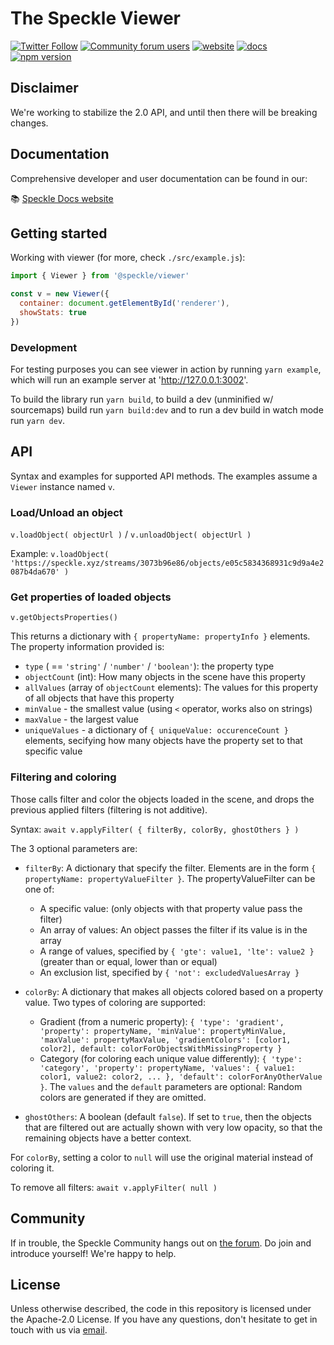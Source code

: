# The Speckle Viewer

[![Twitter Follow](https://img.shields.io/twitter/follow/SpeckleSystems?style=social)](https://twitter.com/SpeckleSystems) [![Community forum users](https://img.shields.io/discourse/users?server=https%3A%2F%2Fspeckle.community&style=flat-square&logo=discourse&logoColor=white)](https://speckle.community) [![website](https://img.shields.io/badge/https://-speckle.systems-royalblue?style=flat-square)](https://speckle.systems) [![docs](https://img.shields.io/badge/docs-speckle.guide-orange?style=flat-square&logo=read-the-docs&logoColor=white)](https://speckle.guide/dev/) [![npm version](https://badge.fury.io/js/%40speckle%2Fviewer.svg)](https://badge.fury.io/js/%40speckle%2Fviewer)

## Disclaimer

We're working to stabilize the 2.0 API, and until then there will be breaking changes.

## Documentation

Comprehensive developer and user documentation can be found in our:

📚 [Speckle Docs website](https://speckle.guide/dev/)

## Getting started

Working with viewer (for more, check `./src/example.js`):

```js
import { Viewer } from '@speckle/viewer'

const v = new Viewer({
  container: document.getElementById('renderer'),
  showStats: true
})
```

### Development

For testing purposes you can see viewer in action by running `yarn example`, which will run an example server at 'http://127.0.0.1:3002'.

To build the library run `yarn build`, to build a dev (unminified w/ sourcemaps) build run `yarn build:dev` and to run a dev build in watch mode run `yarn dev`.

## API

Syntax and examples for supported API methods. The examples assume a `Viewer` instance named `v`.

### Load/Unload an object

`v.loadObject( objectUrl )` / `v.unloadObject( objectUrl )`

Example: `v.loadObject( 'https://speckle.xyz/streams/3073b96e86/objects/e05c5834368931c9d9a4e2087b4da670' )`

### Get properties of loaded objects

`v.getObjectsProperties()`

This returns a dictionary with `{ propertyName: propertyInfo }` elements. The property information provided is:

- `type` ( == `'string'` / `'number'` / `'boolean'`): the property type
- `objectCount` (int): How many objects in the scene have this property
- `allValues` (array of `objectCount` elements): The values for this property of all objects that have this property
- `minValue` - the smallest value (using `<` operator, works also on strings)
- `maxValue` - the largest value
- `uniqueValues` - a dictionary of `{ uniqueValue: occurenceCount }` elements, secifying how many objects have the property set to that specific value

### Filtering and coloring

Those calls filter and color the objects loaded in the scene, and drops the previous applied filters (filtering is not additive).

Syntax: `await v.applyFilter( { filterBy, colorBy, ghostOthers } )`

The 3 optional parameters are:

- `filterBy`: A dictionary that specify the filter. Elements are in the form `{ propertyName: propertyValueFilter }`. The propertyValueFilter can be one of:

  - A specific value: (only objects with that property value pass the filter)
  - An array of values: An object passes the filter if its value is in the array
  - A range of values, specified by `{ 'gte': value1, 'lte': value2 }` (greater than or equal, lower than or equal)
  - An exclusion list, specified by `{ 'not': excludedValuesArray }`

- `colorBy`: A dictionary that makes all objects colored based on a property value. Two types of coloring are supported:

  - Gradient (from a numeric property): `{ 'type': 'gradient', 'property': propertyName, 'minValue': propertyMinValue, 'maxValue': propertyMaxValue, 'gradientColors': [color1, color2], default: colorForObjectsWithMissingProperty }`
  - Category (for coloring each unique value differently): `{ 'type': 'category', 'property': propertyName, 'values': { value1: color1, value2: color2, ... }, 'default': colorForAnyOtherValue }`. The `values` and the `default` parameters are optional: Random colors are generated if they are omitted.

- `ghostOthers`: A boolean (default `false`). If set to `true`, then the objects that are filtered out are actually shown with very low opacity, so that the remaining objects have a better context.

For `colorBy`, setting a color to `null` will use the original material instead of coloring it.

To remove all filters: `await v.applyFilter( null )`

## Community

If in trouble, the Speckle Community hangs out on [the forum](https://speckle.community). Do join and introduce yourself! We're happy to help.

## License

Unless otherwise described, the code in this repository is licensed under the Apache-2.0 License. If you have any questions, don't hesitate to get in touch with us via [email](mailto:hello@speckle.systems).
